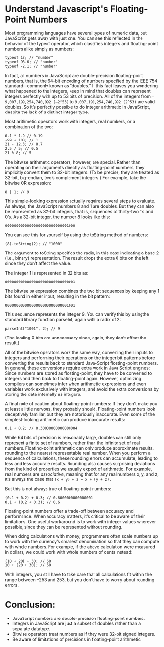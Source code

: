 # Understand Javascript's Floating-Point Numbers

Most programming languages have several types of numeric data, but JavaScript gets away with just one. You can see this reflected in the behavior of the typeof operator, which classifies integers and floating-point numbers alike simply as numbers:

    typeof 17; // "number"
    typeof 98.6; // "number"
    typeof -2.1; // "number"

In fact, all numbers in JavaScript are double-precision floating-point numbers, that is, the 64-bit encoding of numbers specified by the IEEE 754 standard—commonly known as “doubles.” If this fact leaves you wondering what happened to the integers, keep in mind that doubles can represent integers perfectly with up to 53 bits of
precision. All of the integers from `–9,007,199,254,740,992 (–2^53)` to
`9,007,199,254,740,992 (2^53)` are valid doubles. So it’s perfectly possible to do integer arithmetic in JavaScript, despite the lack of a distinct integer type.

Most arithmetic operators work with integers, real numbers, or a combination of the two:
    
    0.1 * 1.9 // 0.19
    -99 + 100; // 1
    21 - 12.3; // 8.7
    2.5 / 5; // 0.5
    21 % 8; // 5
    
The bitwise arithmetic operators, however, are special. Rather than operating on their arguments directly as floating-point numbers, they implicitly convert them to 32-bit integers. (To be precise, they are treated as 32-bit, big-endian, two’s complement integers.) For example, take the bitwise OR expression:

    8 | 1; // 9
    
This simple-looking expression actually requires several steps to evaluate. As always, the JavaScript numbers 8 and 1 are doubles. But they can also be represented as 32-bit integers, that is, sequences of thirty-two 1’s and 0’s. As a 32-bit integer, the number 8 looks like this:

    00000000000000000000000000001000
    
You can see this for yourself by using the toString method of numbers:   

    (8).toString(2); // "1000"
    
The argument to toString specifies the radix, in this case indicating a base 2 (i.e., binary) representation. The result drops the extra 0 bits on the left since they don’t affect the value.

The integer 1 is represented in 32 bits as:
    
    00000000000000000000000000000001
    
The bitwise `OR` expression combines the two bit sequences by keeping any 1 bits found in either input, resulting in the bit pattern:

    00000000000000000000000000001001
    
This sequence represents the integer 9. You can verify this by usingthe standard library function parseInt, again with a radix of 2:

    parseInt("1001", 2); // 9       
    
(The leading 0 bits are unnecessary since, again, they don’t affect the result.)

All of the bitwise operators work the same way, converting their inputs to integers and performing their operations on the integer bit patterns before converting the results back to standard Java-Script floating-point numbers. In general, these conversions require extra work in Java Script engines: Since numbers are stored as floating-point, they have to be converted to integers and then back to floating-point again. However, optimizing compilers can sometimes infer when arithmetic expressions and even variables work exclusively with integers, and avoid the extra conversions by storing the data internally as integers.

A final note of caution about floating-point numbers: If they don’t make you at least a little nervous, they probably should. Floating-point numbers look deceptively familiar, but they are notoriously inaccurate. Even some of the simplest-looking arithmetic can produce inaccurate results:    

    0.1 + 0.2; // 0.30000000000000004
    
While 64 bits of precision is reasonably large, doubles can still only represent a finite set of numbers, rather than the infinite set of real numbers. Floating-point arithmetic can only produce approximate results, rounding to the nearest representable real number. When
you perform a sequence of calculations, these rounding errors can accumulate, leading to less and less accurate results. Rounding also causes surprising deviations from the kind of properties we usually expect of arithmetic. For example, real numbers are *associative*, meaning that for any real numbers x, y, and z, it’s always the case that `(x + y) + z = x + (y + z).`

But this is not always true of floating-point numbers:

    (0.1 + 0.2) + 0.3; // 0.6000000000000001
    0.1 + (0.2 + 0.3); // 0.6
    
Floating-point numbers offer a trade-off between accuracy and performance. When accuracy matters, it’s critical to be aware of their limitations. One useful workaround is to work with integer values wherever possible, since they can be represented without rounding.

When doing calculations with money, programmers often scale numbers up to work with the currency’s smallest denomination so that they can compute with whole numbers. For example, if the above calculation
were measured in dollars, we could work with whole numbers of cents instead:

    (10 + 20) + 30; // 60
    10 + (20 + 30); // 60
    
With integers, you still have to take care that all calculations fit within the range between –253 and 253, but you don’t have to worry about rounding errors.

# Conclusion:

- JavaScript numbers are double-precision floating-point numbers.
- Integers in JavaScript are just a subset of doubles rather than a separate datatype.
- Bitwise operators treat numbers as if they were 32-bit signed integers.
- Be aware of limitations of precisions in floating-point arithmetic.
